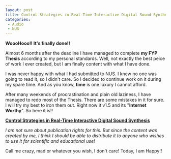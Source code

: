 ```yaml
---
layout: post
title: Control Strategies in Real-Time Interactive Digital Sound Synthesis
categories:
 - Audio
 - NUS
---
```


**WoooHooo!! It's finally done!!**

Almost 6 months after the deadline I have managed to complete **my FYP Thesis** according to my personal standards. Well, not exactly the best peice of work I ever created, but I am finally content with what I have done.

I was never happy with what I had submitted to NUS. I knew no one was going to read it, so I didn't care. So I decided to continue work on it during my spare time. And as you know, **time** is one luxury I cannot afford.

After many weekends of procrastination and plain old laziness, I have managed to redo most of the Thesis. There are some mistakes in it for sure. I will try my best to iron them out. Right now it v1.5 and its "**Internet Worthy**". So here it is!!

[**Control Strategies in Real-Time Interactive Digital Sound Synthesis**][0]

_I am not sure about publication rights for this. But since the content was created by me, I think I should be able to distribute it to anyone who wishes to use it for scientific and educational use!_

Call me crazy, mad or whatever you wish, I don't care! Today, I am Happy!!


[0]: ../images/2010/04/FinalThesis.pdf "Thesis"
